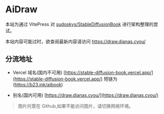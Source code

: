 # AiDraw

本站为通过 VitePress 对 [sudoskys/StableDiffusionBook](https://github.com/sudoskys/StableDiffusionBook) 进行架构整理的尝试。

本站内容可能过时，欲查阅最新内容请访问 https://draw.dianas.cyou/

## 分流地址

- Vercel 域名(国内不可用)
[https://stable-diffusion-book.vercel.app/](https://stable-diffusion-book.vercel.app/) 短链为(https://b23.ink/aibook)

- 别名(国内可用)
[https://draw.dianas.cyou/](https://draw.dianas.cyou/)

>图片托管在 Github,如果不能访问图片，请切换网络环境。
